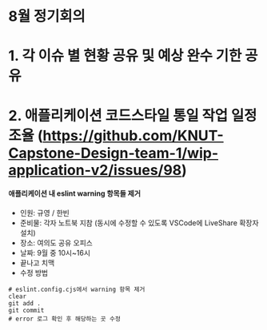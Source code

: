 # 8월 정기회의

# 1. 각 이슈 별 현황 공유 및 예상 완수 기한 공유

# 2. 애플리케이션 코드스타일 통일 작업 일정 조율 (https://github.com/KNUT-Capstone-Design-team-1/wip-application-v2/issues/98)
#### 애플리케이션 내 eslint warning 항목들 제거
- 인원: 규영 / 한빈
- 준비물: 각자 노트북 지참 (동시에 수정할 수 있도록 VSCode에 LiveShare 확장자 설치)
- 장소: 여의도 공유 오피스
- 날짜: 9월 중 10시~16시
- 끝나고 치맥
- 수정 방법 
```
# eslint.config.cjs에서 warning 항목 제거
clear
git add .
git commit
# error 로그 확인 후 해당하는 곳 수정
```
